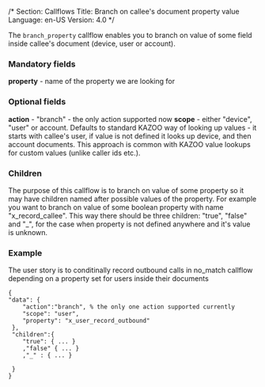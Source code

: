 /*
Section: Callflows
Title: Branch on callee's document property value
Language: en-US
Version: 4.0
*/

The `branch_property` callflow enables you to branch on value of some field inside callee's document (device, user or account).

### Mandatory fields

**property** - name of the property we are looking for

### Optional fields

**action** - "branch" - the only action supported now
**scope** - either "device", "user" or account. Defaults to standard KAZOO way of looking up values - it starts with callee's user, if value is not defined it looks up device, and then account documents. This approach is common with KAZOO value lookups for custom values (unlike caller ids etc.).

### Children

The purpose of this callflow is to branch on value of some property so it may have children named after possible values of the property. For example you want to branch on value of some boolean property with name "x_record_callee". This way there should be three children: "true", "false" and "_", for the case when property is not defined anywhere and it's value is unknown.

### Example

The user story is to conditinally record outbound calls in no_match callflow depending on a property set for users inside their documents

```
{
"data": {
    "action":"branch", % the only one action supported currently
    "scope": "user",
    "property": "x_user_record_outbound"
 },
 "children":{
	"true": { ... }
    ,"false" { ... }
	,"_" : { ... }
 
 }
}

```
